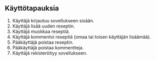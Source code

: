 ## Käyttötapauksia

1. Käyttäjä kirjautuu sovellukseen sisään.
2. Käyttäjä lisää uuden reseptin.
3. Käyttäjä muokkaa reseptiä.
4. Käyttäjä kommentoi reseptiä (omaa tai toisen käyttäjän lisäämää).
5. Pääkäyttäjä poistaa reseptin.
6. Pääkäyttäjä poistaa kommentteja.
7. Käyttäjä rekisteröityy sovellukseen.
